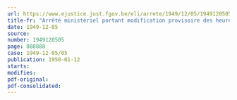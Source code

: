 ```yaml
---
url: https://www.ejustice.just.fgov.be/eli/arrete/1949/12/05/1949120505/justel
title-fr: "Arrêté ministériel portant modification provisoire des heures de manoeuvre de l'écluse n° 6 sur le canal de Bossuait à Courtrai, à Zwevegem, à l'occasion de la reconstruction du pont franchissant cette écluse."
date: 1949-12-05
source:
number: 1949120505
page: 888888
case: 1949-12-05/05
publication: 1950-01-12
starts:
modifies:
pdf-original:
pdf-consolidated:
---
```


